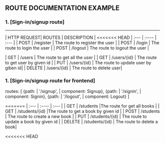 ## ROUTE DOCUMENTATION EXAMPLE


### 1. [Sign-in/signup route]
---

| HTTP REQUEST| ROUTES | DESCRIPTION |
<<<<<<< HEAD
| :---        | :----  |       :--- |
| POST        | /register        |  The route to register the user |
| POST        | /login          |  The route to login the user |
| POST        | /logout        |  The route to logout the user |

| GET        | /users        |  The route to get all the user |
| GET        | /users/{id}   |  The route to get user by given id |
| PUT        | /users/{id}   |  The route to update user by giben id|
| DELETE     | /users/{id}   |  The route to delete user|


### 1. [Sign-in/signup route for frontend]

routes: [
    {path: | '/signup', | component: Signup},
    {path: | '/signin', | component: Signin},
    {path: | '/logout', | component: Logout}
]


=======
| :---        | :----   |          :--- |
| GET         | /students       |The route for get all books   |
| GET         | /students/{id}        |The route to get a book by given id |
| POST        | /students        |  The route to create a new book |
| PUT         | /students/{id}        | The route to update a book by given id |
| DELETE      | /students/{id}        | The route to delete a book|

<<<<<<< HEAD
